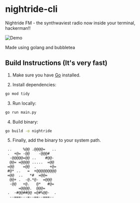 # nightride-cli

Nightride FM - the synthwaviest radio now inside your terminal, hackerman!!

![Demo](assets/demo.gif)

Made using golang and bubbletea

## Build Instructions (It's very fast)

1. Make sure you have [Go](https://go.dev/doc/install) installed.

2. Install dependencies:

```bash
go mod tidy
```

3. Run locally:

```bash
go run main.py
```

4. Build binary:

```bash
go build -o nightride
```

5. Finally, add the binary to your system path.

```
 ..     %@@ .@@@@=   ..
 .  +@= -@@    -@@@#
  -@@@@@=@@ ..    #@@-
  @@= =@@@@ .....  =@@
 =@@    =@@  .      +@=
 #@* ..   =  +@@@@@@@@@
 =@@  ..   *#  =@@=
  @@+ .  -@.*@-  =@@@
  -@@   +@.   @*   #@=
      =@@@@.  @@@=
 .  -#@@##@@ =@#%@@-  .
  --===---=--==--===--
```
